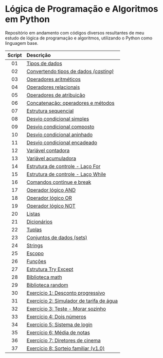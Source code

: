 # Lógica de Programação e Algoritmos em Python
Repositório em andamento com códigos diversos resultantes de meu estudo de lógica de programação e algoritmos, utilizando o Python como linguagem base.

Script | Descrição 
:---: | :---
01 | [Tipos de dados](https://github.com/michelelozada/Logica-de-Programacao-e-Algoritmos-em-Python/blob/main/01-Tipos-de-Dados.py)
02 | [Convertendo tipos de dados *(casting)*](https://github.com/michelelozada/Logica-de-Programacao-e-Algoritmos-em-Python/blob/main/02-Convertendo-Tipos-de-Dados.py)
03 | [Operadores aritméticos](https://github.com/michelelozada/Logica-de-Programacao-e-Algoritmos-em-Python/blob/main/03-Operadores-Aritmeticos.py)
04 | [Operadores relacionais](https://github.com/michelelozada/Logica-de-Programacao-e-Algoritmos-em-Python/blob/main/04-Operadores-Relacionais.py)
05 | [Operadores de atribuição](https://github.com/michelelozada/Logica-de-Programacao-e-Algoritmos-em-Python/blob/main/05-Operadores-de-Atribuicao.py)
06 | [Concatenação: operadores e métodos](https://github.com/michelelozada/Logica-de-Programacao-e-Algoritmos-em-Python/blob/main/06-Concatenacao-Operadores-e-Metodos.py)
07 | [Estrutura sequencial](https://github.com/michelelozada/Logica-de-Programacao-e-Algoritmos-em-Python/blob/main/07-Estrutura-Sequencial.py)
08 | [Desvio condicional simples](https://github.com/michelelozada/Logica-de-Programacao-e-Algoritmos-em-Python/blob/main/08-Desvio-Condicional-Simples.py)
09 | [Desvio condicional composto](https://github.com/michelelozada/Logica-de-Programacao-e-Algoritmos-em-Python/blob/main/09-Desvio-Condicional-Composto.py)
10 | [Desvio condicional aninhado](https://github.com/michelelozada/Logica-de-Programacao-e-Algoritmos-em-Python/blob/main/10-Desvio-Condicional-Aninhado.py)
11 | [Desvio condicional encadeado](https://github.com/michelelozada/Logica-de-Programacao-e-Algoritmos-em-Python/blob/main/11-Desvio-Condicional-Encadeado.py)
12 | [Variável contadora](https://github.com/michelelozada/Logica-de-Programacao-e-Algoritmos-em-Python/blob/main/12-Variavel-contadora.py)
13 | [Variável acumuladora](https://github.com/michelelozada/Logica-de-Programacao-e-Algoritmos-em-Python/blob/main/13-Variavel-acumuladora.py)
14 | [Estrutura de controle - Laço For](https://github.com/michelelozada/Logica-de-Programacao-e-Algoritmos-em-Python/blob/main/14-Estrutura-Controle-Laco-For.py)
15 | [Estrutura de controle - Laço While](https://github.com/michelelozada/Logica-de-Programacao-e-Algoritmos-em-Python/blob/main/15-Estrutura-Controle-Laco-While.py)
16 | [Comandos continue e break](https://github.com/michelelozada/Logica-de-Programacao-e-Algoritmos-em-Python/blob/main/16-Comandos-Continue-e-Break.py)
17 | [Operador lógico AND](https://github.com/michelelozada/Logica-de-Programacao-e-Algoritmos-em-Python/blob/main/17-Operador-logico-AND.py)
18 | [Operador lógico OR](https://github.com/michelelozada/Logica-de-Programacao-e-Algoritmos-em-Python/blob/main/18-Operador-logico-OR.py)
19 | [Operador lógico NOT](https://github.com/michelelozada/Logica-de-Programacao-e-Algoritmos-em-Python/blob/main/19-Operador-logico-NOT.py)
20 | [Listas](https://github.com/michelelozada/Logica-de-Programacao-e-Algoritmos-em-Python/blob/main/20-Listas.py)
21 | [Dicionários](https://github.com/michelelozada/Logica-de-Programacao-e-Algoritmos-em-Python/blob/main/21-Dicionarios.py)
22 | [Tuplas](https://github.com/michelelozada/Logica-de-Programacao-e-Algoritmos-em-Python/blob/main/22-Tuplas.py)
23 | [Conjuntos de dados (sets)](https://github.com/michelelozada/Logica-de-Programacao-e-Algoritmos-em-Python/blob/main/23-Conjuntos-de-Dados.py)
24 | [Strings](https://github.com/michelelozada/Logica-de-Programacao-e-Algoritmos-em-Python/blob/main/24-Strings.py)
25 | [Escopo](https://github.com/michelelozada/Logica-de-Programacao-e-Algoritmos-em-Python/blob/main/25-Escopo.py)
26 | [Funções](https://github.com/michelelozada/Logica-de-Programacao-e-Algoritmos-em-Python/blob/main/26-Funcoes.py)
27 | [Estrutura Try Except](https://github.com/michelelozada/Logica-de-Programacao-e-Algoritmos-em-Python/blob/main/27-Estrutura-Try-Except.py)
28 | [Biblioteca math](https://github.com/michelelozada/Logica-de-Programacao-e-Algoritmos-em-Python/blob/main/28-Biblioteca-math.py)
29 | [Biblioteca random](https://github.com/michelelozada/Logica-de-Programacao-e-Algoritmos-em-Python/blob/main/29-Biblioteca-random.py)
30 | [Exercício 1: Desconto progressivo](https://github.com/michelelozada/Logica-de-Programacao-e-Algoritmos-em-Python/blob/main/Ex.01-Desconto-Progressivo.py)
31 | [Exercício 2: Simulador de tarifa de água](https://github.com/michelelozada/Logica-de-Programacao-e-Algoritmos-em-Python/blob/main/Ex.02-Simulador-Tarifa-Agua.py)
32 | [Exercício 3: Teste - Morar sozinho](https://github.com/michelelozada/Logica-de-Programacao-e-Algoritmos-em-Python/blob/main/Ex.03-Teste-Morar-Sozinho(a).py)
33 | [Exercício 4: Dois números](https://github.com/michelelozada/Logica-de-Programacao-e-Algoritmos-em-Python/blob/main/Ex.04-Dois-Numeros.py)
34 | [Exercício 5: Sistema de login](https://github.com/michelelozada/Logica-de-Programacao-e-Algoritmos-em-Python/blob/main/Ex.05-Sistema-de-Login.py)
35 | [Exercício 6: Média de notas](https://github.com/michelelozada/Logica-de-Programacao-e-Algoritmos-em-Python/blob/main/Ex.06-Media-de-Notas.py)
36 | [Exercício 7: Diretores de cinema](https://github.com/michelelozada/Logica-de-Programacao-e-Algoritmos-em-Python/blob/main/Ex.07-Diretores-de-Cinema.py)
37 | [Exercício 8: Sorteio familiar (v1.0)](https://github.com/michelelozada/Logica-de-Programacao-e-Algoritmos-em-Python/blob/main/Ex.08-Sorteio-Familiar(v1.0).py)